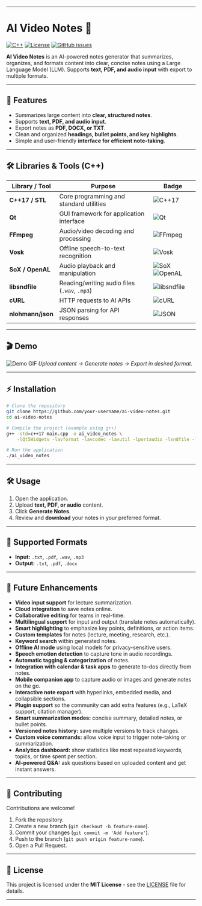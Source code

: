 
---

# AI Video Notes 🚀

[![C++](https://img.shields.io/badge/C++-17-blue?logo=c%2B%2B)](https://isocpp.org/)
[![License](https://img.shields.io/badge/License-MIT-green)](LICENSE)
[![GitHub issues](https://img.shields.io/github/issues/your-username/ai-video-notes)](https://github.com/your-username/ai-video-notes/issues)

**AI Video Notes** is an AI-powered notes generator that summarizes, organizes, and formats content into clear, concise notes using a Large Language Model (LLM). Supports **text, PDF, and audio input** with export to multiple formats.

---

## 🌟 Features

* Summarizes large content into **clear, structured notes**.
* Supports **text, PDF, and audio input**.
* Export notes as **PDF, DOCX, or TXT**.
* Clean and organized **headings, bullet points, and key highlights**.
* Simple and user-friendly **interface for efficient note-taking**.

---

## 🛠 Libraries & Tools (C++)

| Library / Tool    | Purpose                                      | Badge                                                                                                                   |
| ----------------- | -------------------------------------------- | ----------------------------------------------------------------------------------------------------------------------- |
| **C++17 / STL**   | Core programming and standard utilities      | ![C++17](https://img.shields.io/badge/C++-17-blue?logo=c%2B%2B)                                                         |
| **Qt**            | GUI framework for application interface      | ![Qt](https://img.shields.io/badge/Qt-5.15.2-blue?logo=qt)                                                              |
| **FFmpeg**        | Audio/video decoding and processing          | ![FFmpeg](https://img.shields.io/badge/FFmpeg-4.4-orange?logo=ffmpeg)                                                   |
| **Vosk**          | Offline speech-to-text recognition           | ![Vosk](https://img.shields.io/badge/Vosk-0.3.45-lightgrey)                                                             |
| **SoX / OpenAL**  | Audio playback and manipulation              | ![SoX](https://img.shields.io/badge/SoX-14.4.2-lightblue) ![OpenAL](https://img.shields.io/badge/OpenAL-1.21-lightblue) |
| **libsndfile**    | Reading/writing audio files (`.wav`, `.mp3`) | ![libsndfile](https://img.shields.io/badge/libsndfile-1.0.31-blueviolet)                                                |
| **cURL**          | HTTP requests to AI APIs                     | ![cURL](https://img.shields.io/badge/cURL-7.88.1-lightgrey)                                                             |
| **nlohmann/json** | JSON parsing for API responses               | ![JSON](https://img.shields.io/badge/nlohmann--json-3.11.2-orange)                                                      |

---

## 🎬 Demo

![Demo GIF](path/to/demo.gif)
*Upload content → Generate notes → Export in desired format.*

---

## ⚡ Installation

```bash
# Clone the repository
git clone https://github.com/your-username/ai-video-notes.git
cd ai-video-notes

# Compile the project (example using g++)
g++ -std=c++17 main.cpp -o ai_video_notes \
    -lQt5Widgets -lavformat -lavcodec -lavutil -lportaudio -lsndfile -lcurl

# Run the application
./ai_video_notes
```

---

## 🛠 Usage

1. Open the application.
2. Upload **text, PDF, or audio** content.
3. Click **Generate Notes**.
4. Review and **download** your notes in your preferred format.

---

## 📂 Supported Formats

* **Input:** `.txt`, `.pdf`, `.wav`, `.mp3`
* **Output:** `.txt`, `.pdf`, `.docx`

---

## 🚀 Future Enhancements

* **Video input support** for lecture summarization.
* **Cloud integration** to save notes online.
* **Collaborative editing** for teams in real-time.
* **Multilingual support** for input and output (translate notes automatically).
* **Smart highlighting** to emphasize key points, definitions, or action items.
* **Custom templates** for notes (lecture, meeting, research, etc.).
* **Keyword search** within generated notes.
* **Offline AI mode** using local models for privacy-sensitive users.
* **Speech emotion detection** to capture tone in audio recordings.
* **Automatic tagging & categorization** of notes.
* **Integration with calendar & task apps** to generate to-dos directly from notes.
* **Mobile companion app** to capture audio or images and generate notes on the go.
* **Interactive note export** with hyperlinks, embedded media, and collapsible sections.
* **Plugin support** so the community can add extra features (e.g., LaTeX support, citation manager).
* **Smart summarization modes:** concise summary, detailed notes, or bullet points.
* **Versioned notes history:** save multiple versions to track changes.
* **Custom voice commands:** allow voice input to trigger note-taking or summarization.
* **Analytics dashboard:** show statistics like most repeated keywords, topics, or time spent per section.
* **AI-powered Q\&A:** ask questions based on uploaded content and get instant answers.

---

## 🤝 Contributing

Contributions are welcome!

1. Fork the repository.
2. Create a new branch (`git checkout -b feature-name`).
3. Commit your changes (`git commit -m 'Add feature'`).
4. Push to the branch (`git push origin feature-name`).
5. Open a Pull Request.

---

## 📄 License

This project is licensed under the **MIT License** - see the [LICENSE](LICENSE) file for details.

---
